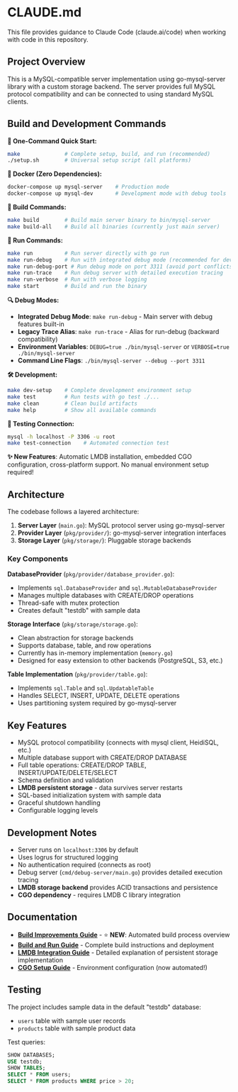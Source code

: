 # CLAUDE.md

This file provides guidance to Claude Code (claude.ai/code) when working with code in this repository.

## Project Overview

This is a MySQL-compatible server implementation using go-mysql-server library with a custom storage backend. The server provides full MySQL protocol compatibility and can be connected to using standard MySQL clients.

## Build and Development Commands

**🚀 One-Command Quick Start:**
```bash
make              # Complete setup, build, and run (recommended)
./setup.sh        # Universal setup script (all platforms)
```

**🐳 Docker (Zero Dependencies):**
```bash
docker-compose up mysql-server    # Production mode
docker-compose up mysql-dev       # Development mode with debug tools
```

**🔨 Build Commands:**
```bash
make build        # Build main server binary to bin/mysql-server
make build-all    # Build all binaries (currently just main server)
```

**🚀 Run Commands:**
```bash
make run          # Run server directly with go run
make run-debug    # Run with integrated debug mode (recommended for development)
make run-debug-port # Run debug mode on port 3311 (avoid port conflicts)
make run-trace    # Run debug server with detailed execution tracing
make run-verbose  # Run with verbose logging
make start        # Build and run the binary
```

**🔍 Debug Modes:**
- **Integrated Debug Mode**: `make run-debug` - Main server with debug features built-in
- **Legacy Trace Alias**: `make run-trace` - Alias for run-debug (backward compatibility)
- **Environment Variables**: `DEBUG=true ./bin/mysql-server` or `VERBOSE=true ./bin/mysql-server`
- **Command Line Flags**: `./bin/mysql-server --debug --port 3311`

**🛠️ Development:**
```bash
make dev-setup    # Complete development environment setup
make test         # Run tests with go test ./...
make clean        # Clean build artifacts
make help         # Show all available commands
```

**🔌 Testing Connection:**
```bash
mysql -h localhost -P 3306 -u root
make test-connection    # Automated connection test
```

**✨ New Features**: Automatic LMDB installation, embedded CGO configuration, cross-platform support. No manual environment setup required!

## Architecture

The codebase follows a layered architecture:

1. **Server Layer** (`main.go`): MySQL protocol server using go-mysql-server
2. **Provider Layer** (`pkg/provider/`): go-mysql-server integration interfaces
3. **Storage Layer** (`pkg/storage/`): Pluggable storage backends

### Key Components

**DatabaseProvider** (`pkg/provider/database_provider.go`):
- Implements `sql.DatabaseProvider` and `sql.MutableDatabaseProvider`
- Manages multiple databases with CREATE/DROP operations
- Thread-safe with mutex protection
- Creates default "testdb" with sample data

**Storage Interface** (`pkg/storage/storage.go`):
- Clean abstraction for storage backends
- Supports database, table, and row operations
- Currently has in-memory implementation (`memory.go`)
- Designed for easy extension to other backends (PostgreSQL, S3, etc.)

**Table Implementation** (`pkg/provider/table.go`):
- Implements `sql.Table` and `sql.UpdatableTable`
- Handles SELECT, INSERT, UPDATE, DELETE operations
- Uses partitioning system required by go-mysql-server

## Key Features

- MySQL protocol compatibility (connects with mysql client, HeidiSQL, etc.)
- Multiple database support with CREATE/DROP DATABASE
- Full table operations: CREATE/DROP TABLE, INSERT/UPDATE/DELETE/SELECT
- Schema definition and validation
- **LMDB persistent storage** - data survives server restarts
- SQL-based initialization system with sample data
- Graceful shutdown handling
- Configurable logging levels

## Development Notes

- Server runs on `localhost:3306` by default
- Uses logrus for structured logging
- No authentication required (connects as root)
- Debug server (`cmd/debug-server/main.go`) provides detailed execution tracing
- **LMDB storage backend** provides ACID transactions and persistence
- **CGO dependency** - requires LMDB C library integration

## Documentation

- **[Build Improvements Guide](docs/BUILD_IMPROVEMENTS.md)** - ⭐ **NEW**: Automated build process overview
- **[Build and Run Guide](docs/BUILD_AND_RUN.md)** - Complete build instructions and deployment
- **[LMDB Integration Guide](docs/LMDB_INTEGRATION.md)** - Detailed explanation of persistent storage implementation
- **[CGO Setup Guide](docs/CGO_SETUP.md)** - Environment configuration (now automated!)

## Testing

The project includes sample data in the default "testdb" database:
- `users` table with sample user records
- `products` table with sample product data

Test queries:
```sql
SHOW DATABASES;
USE testdb;
SHOW TABLES;
SELECT * FROM users;
SELECT * FROM products WHERE price > 20;
```